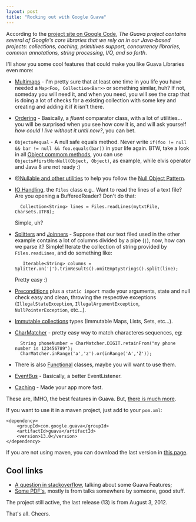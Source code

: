 ```yaml
---
layout: post
title: "Rocking out with Google Guava"
---
```


According to the [project site on Google Code](http://code.google.com/p/guava-libraries/), *The Guava project contains several of Google's core libraries that we rely on in our Java-based projects: collections, caching, primitives support, concurrency libraries, common annotations, string processing, I/O, and so forth*.

I'll show you some cool features that could make you like Guava Libraries even more:

* [Multimaps](http://guava-libraries.googlecode.com/svn/tags/release09/javadoc/com/google/common/collect/Multimap.html) - I'm pretty sure that at least one time in you life you have needed a `Map<Foo, Collection<Bar>>` or something similar, huh? If not, someday you will need it, and when you need, you will see the crap that is doing a lot of checks for a existing collection with some key and creating and adding it if it isn't there.
* [Ordering](http://code.google.com/p/guava-libraries/wiki/OrderingExplained) - Basically, a *fluent* comparator class, with a lot of utilities... you will be surprised when you see how cow it is, and will ask yourself *how could I live without it until now?*, you can bet.
* `Objects#equal` - A null safe equals method. Never write `if(foo != null && bar != null && foo.equals(bar))` in your life again. BTW, take a look in all [Object commom methods](https://code.google.com/p/guava-libraries/wiki/CommonObjectUtilitiesExplained), you can use `Objects#firstNonNull(Object, Object)`, as example, while elvis operator and Java 8 are not ready :)
* [@Nullable and other utilities](https://code.google.com/p/guava-libraries/wiki/UsingAndAvoidingNullExplained) to help you follow the [Null Object Pattern](http://en.wikipedia.org/wiki/Null_Object_pattern#Java).
* [IO Handling](https://code.google.com/p/guava-libraries/wiki/IOExplained), the `Files` class e.g..
	Want to read the lines of a text file? Are you opening a BufferedReader? Don't do that:

		Collection<String> lines = Files.readLines(mytxtFile, Charsets.UTF8);

	Simple, uh?

* [Splitters](https://code.google.com/p/guava-libraries/wiki/StringsExplained#Splitter) and [Joinners](https://code.google.com/p/guava-libraries/wiki/StringsExplained#Joiner) - Suppose that our text filed used in the other example contains a lot of columns divided by a pipe (`|`), now, how can we parse it? Simple! Iterate the collection of string provided by `Files.readLines`, and do something like:

		 Iterable<String> columns = Splitter.on('|').trimResults().omitEmptyStrings().split(line);

	 Pretty easy :)

* [Preconditions](https://code.google.com/p/guava-libraries/wiki/PreconditionsExplained) plus a `static import` made your arguments, state and null check easy and clean, throwing the respective exceptions (`IllegalStateException`, `IllegalArgumentException`, `NullPointerException`, etc...).
* [Immutable collections](https://code.google.com/p/guava-libraries/wiki/ImmutableCollectionsExplained) types (Immutable Maps, Lists, Sets, etc...).
* [CharMatcher](https://code.google.com/p/guava-libraries/wiki/StringsExplained#CharMatcher) - pretty easy way to match characteres sequences, eg:

		String phoneNumber = CharMatcher.DIGIT.retainFrom("my phone number is 123456789");
		CharMatcher.inRange('a','z').or(inRange('A','Z'));

* There is also [Functional](https://code.google.com/p/guava-libraries/wiki/FunctionalExplained) classes, maybe you will want to use them.
* [EventBus](https://code.google.com/p/guava-libraries/wiki/EventBusExplained) - Basically, a better EventListener.
* [Caching](https://code.google.com/p/guava-libraries/wiki/CachesExplained) - Made your app more fast.

These are, IMHO, the best features in Guava. But, [there is much more](https://code.google.com/p/guava-libraries/wiki).

If you want to use it in a maven project, just add to your `pom.xml`:

	<dependency>
		<groupId>com.google.guava</groupId>
		<artifactId>guava</artifactId>
		<version>13.0</version>
	</dependency>

If you are not using maven, you can download the last version in [this page](https://code.google.com/p/guava-libraries/).


## Cool links

* [A question in stackoverflow](http://stackoverflow.com/questions/3759440/the-guava-library-for-java-what-are-its-most-useful-and-or-hidden-features#_=_), talking about some Guava Features;
* [Some PDF's](https://code.google.com/p/guava-libraries/downloads/list), mostly is from talks somewhere by someone, good stuff.

The project still active, the last release (13) is from August 3, 2012.

That's all. Cheers.
